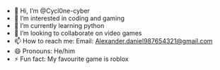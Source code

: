 - 👋 Hi, I’m @Cycl0ne-cyber
- 👀 I’m interested in coding and gaming
- 🌱 I’m currently learning python
- 💞️ I’m looking to collaborate on video games
- 📫 How to reach me: Email: Alexander.daniel987654321@gmail.com 
- 😄 Pronouns: He/him
- ⚡ Fun fact: My favourite game is roblox

<!---
Cycl0ne-cyber/Cycl0ne-cyber is a ✨ special ✨ repository because its `README.md` (this file) appears on your GitHub profile.
You can click the Preview link to take a look at your changes.
--->
